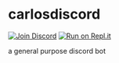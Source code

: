 # carlosdiscord
[![Join Discord](https://discordapp.com/api/guilds/745448868040409148/widget.png?style=shield)](https://discord.gg/6GPjN8C)
[![Run on Repl.it](https://repl.it/badge/github/johndoe434/carlosdiscord)](https://repl.it/github/johndoe434/carlosdiscord)

a general purpose discord bot
